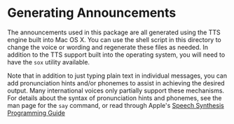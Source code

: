 # Generating Announcements

The announcements used in this package are all generated using the TTS engine
built into Mac OS X.  You can use the shell script in this directory to
change the voice or wording and regenerate these files as needed.  In
addition to the TTS support built into the operating system, you will need
to have the `sox` utility available.

Note that in addition to just typing plain text in individual messages, you can
add pronunciation hints and/or phonemes to assist in achieving the desired
output.  Many international voices only partially support these mechanisms.  For
details about the syntax of pronunciation hints and phonemes, see the man page
for the `say` command, or read through Apple's
[Speech Synthesis Programming Guide](https://developer.apple.com/library/archive/documentation/UserExperience/Conceptual/SpeechSynthesisProgrammingGuide/FineTuning/FineTuning.html#//apple_ref/doc/uid/TP40004365-CH5-SW10)

